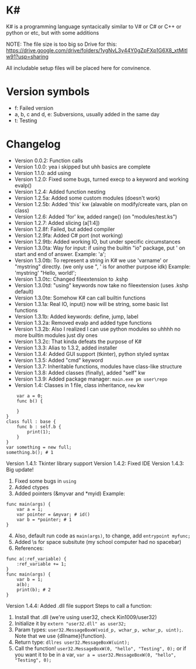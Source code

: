 # K#
K# is a programming language syntacically similar to V# or C# or C++ or python or etc, but with some additions

NOTE: The file size is too big so Drive for this: https://drive.google.com/drive/folders/1ygNvL3y44Y0gZpFXp1G6X8_xtMitlw91?usp=sharing

All includable setup files will be placed here for convinence.
# Version symbols
- f: Failed version
- a, b, c and d, e: Subversions, usually added in the same day
- t: Testing
# Changelog
- Version 0.0.2: Function calls
- Version 1.0.0: yea i skipped but uhh basics are complete
- Version 1.1.0: add using
- Version 1.2.0: Fixed some bugs, turned execp to a keyword and working evalp()
- Version 1.2.4: Added function nesting
- Version 1.2.5a: Added some custom modules (doesn't work)
- Version 1.2.5b: Added 'this' kw (alavable on modify/create vars, plan on class)
- Version 1.2.6: Added 'for' kw, added range() (on "modules/test.ks")
- Version 1.2.7: Added slicing (a[1:4])
- Version 1.2.8f: Failed, but added compiler
- Version 1.2.9fa: Added C# port (not working)
- Version 1.2.9tb: Added working IO, but under specific 
circumstances
- Version 1.3.0ta: Way for input:
if using the builtin "io" package, put ' on start and end of answer.
Example: 'a';
- Version 1.3.0tb: To represent a string in K# we use 'varname' or "mystring" directly. (we only use ", ' is for another purpose idk)
Example: 
'mystring'
"Hello, world!';
- Version 1.3.0tc: Changed fileextension to .kshp
- Version 1.3.0td: "using" keywords now take no fileextension (uses .kshp default)
- Version 1.3.0te: Somehow K# can call builtin functions
- Version 1.3.1a: Real IO, input() now will be string, some basic list functions
- Version 1.3.1b: Added keywords: define, jump, label
- Version 1.3.2a: Removed evalp and added type functions
- Version 1.3.2b: Also I realized I can use python modules so uhhhh no more builtin modules just diy ones
- Version 1.3.2c: That kinda defeats the purpose of K#
- Version 1.3.3: Alias to 1.3.2, added installer
- Version 1.3.4: Added GUI support (tkinter), python styled syntax
- Version 1.3.5: Added "cmd" keyword
- Version 1.3.7: Inheritable functions, modules have class-like structure
- Version 1.3.8: Added classes (finally), added "self" kw
- Version 1.3.9: Added package manager: ```main.exe pm user\repo```
- Version 1.4: Classes in 1 file, class inheritance, ```new``` kw
```class base {
    var a = 0;
    func b() {

    }
}
class full : base {
    func b : self.b {
        print(1);
    }
}
var something = new full;
something.b(); # 1
```
Version 1.4.1: Tkinter library support
Version 1.4.2: Fixed IDE
Version 1.4.3: Big update!
1. Fixed some bugs in ```using```
2. Added ctypes
3. Added pointers (&myvar and *myid)
Example:
```
func main(args) {
    var a = 1;
    var pointer = &myvar; # id()
    var b = *pointer; # 1
}
```
4. Also, default run code as ```main(args)```, to change, add ```entrypoint myfunc;```
5. Added \s for space subsitute (my school computer had no spacebar)
6. References:
```
func a(:ref_variable) {
    :ref_variable += 1;
}
func main(args) {
    var b = 1;
    a(b);
    print(b); # 2
}
```
Version 1.4.4: Added .dll file support
Steps to call a function:
1. Install that .dll (we're using user32, check Kin1009/user32)
2. Initialize it by ```extern "user32.dll" as user32;```
3. Param types: ```user32.MessageBoxW(void_p, wchar_p, wchar_p, uint);```. Note that we use {dllname}{function}.
4. Return type: ```dllres user32.MessageBoxW(uint);```
5. Call the function! ```user32.MessageBoxW(0, "hello", "Testing", 0);``` or if you want it to be in a var, ```var a = user32.MessageBoxW(0, "hello", "Testing", 0);```